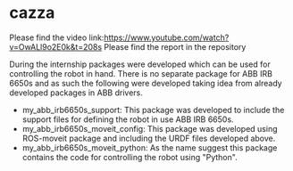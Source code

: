 # cazza
Please find the video link:https://www.youtube.com/watch?v=OwALl9o2E0k&t=208s
Please find the report in the repository

During the internship packages were developed which can be used for controlling the robot in hand. There is no separate package for ABB IRB 6650s and as such the following were developed taking idea from already developed packages in ABB drivers.
* my_abb_irb6650s_support:
This package was developed to include the support files for defining the robot in use ABB IRB 6650s. 
* my_abb_irb6650s_moveit_config:
This package was developed using ROS-moveit package and including the URDF files developed above.
* my_abb_irb6650s_moveit_python:
As the name suggest this package contains the code for controlling the robot using "Python".


